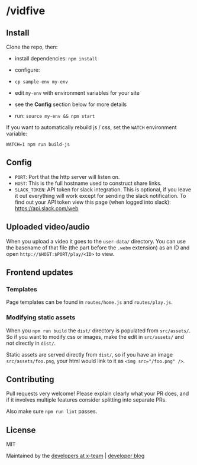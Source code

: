 /vidfive
====

Install
----

Clone the repo, then:

- install dependencies: `npm install`

- configure:
 - `cp sample-env my-env`
 - edit `my-env` with environment variables for your site
 - see the **Config** section below for more details

- run: `source my-env && npm start`

If you want to automatically rebuild js / css, set the `WATCH` environment variable:

```
WATCH=1 npm run build-js
```

Config
----

- `PORT`: Port that the http server will listen on.
- `HOST`: This is the full hostname used to construct share links.
- `SLACK_TOKEN`: API token for slack integration. This is optional, if you leave it out everything will work except for sending the slack notification. To find out your API token view this page (when logged into slack): <https://api.slack.com/web>

Uploaded video/audio
----

When you upload a video it goes to the `user-data/` directory. You can use the basename of that file (the part before the `.webm` extension) as an ID and open `http://$HOST:$PORT/play/<ID>` to view.

Frontend updates
----

### Templates

Page templates can be found in `routes/home.js` and `routes/play.js`.

### Modifying static assets

When you `npm run build` the `dist/` directory is populated from `src/assets/`. So if you want to modify css or images, make the edit in `src/assets/` and not directly in `dist/`.

Static assets are served directly from `dist/`, so if you have an image `src/assets/foo.png`, your html would link to it as `<img src="/foo.png" />`.

Contributing
----

Pull requests very welcome! Please explain clearly what your PR does, and if it involves multiple features consider splitting into separate PRs.

Also make sure `npm run lint` passes.

License
----

MIT

Maintained by the [developers at x-team](https://www.x-team.com) | [developer blog](https://www.x-team.com/blog/)
